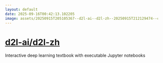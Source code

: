 ```yaml
---
layout: default
date: 2025-09-16T00:42:13.102205
image: assets/20250915T205105367--d2l-ai--d2l-zh--20250915T212129474--cropped.png
---
```


# [d2l-ai/d2l-zh](https://github.com/d2l-ai/d2l-zh)

Interactive deep learning textbook with executable Jupyter notebooks
